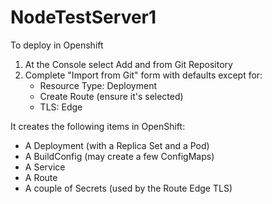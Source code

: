 # NodeTestServer1

To deploy in Openshift

1. At the Console select Add and from Git Repository
2. Complete "Import from Git" form with defaults except for:
   - Resource Type: Deployment
   - Create Route (ensure it's selected)
   - TLS: Edge

It creates the following items in OpenShift:

- A Deployment (with a Replica Set and a Pod)
- A BuildConfig (may create a few ConfigMaps)
- A Service
- A Route
- A couple of Secrets (used by the Route Edge TLS)
